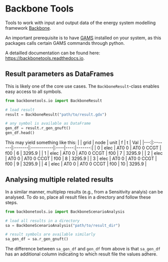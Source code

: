 # Backbone Tools

Tools to work with input and output data of the energy system modelling framework [Backbone](https://gitlab.vtt.fi/backbone/backbone/).

An important prerequisite is to have [GAMS](https://www.gams.com/) installed on your system, as this packages calls certain GAMS commands through python.

A detailled documentation can be found here: https://backbonetools.readthedocs.io.

## Result parameters as DataFrames
This is likely one of the core use cases. The `BackboneResult`-class enables easy access to all symbols.

```python
from backbonetools.io import BackboneResult

# load result
result = BackboneResult("path/to/result.gdx")

# any symbol is available as DataFrame
gen_df = result.r_gen_gnuft()
gen_df.head()
```
This may yield something like this:
|    | grid   | node   | unit       | f   |   t |    Val |
|---:|:-------|:-------|:-----------|:----|----:|-------:|
|  0 | elec   | AT0 0  | AT0 0 CCGT | f00 |   6 | 3295.9 |
|  1 | elec   | AT0 0  | AT0 0 CCGT | f00 |   7 | 3295.9 |
|  2 | elec   | AT0 0  | AT0 0 CCGT | f00 |   8 | 3295.9 |
|  3 | elec   | AT0 0  | AT0 0 CCGT | f00 |   9 | 3295.9 |
|  4 | elec   | AT0 0  | AT0 0 CCGT | f00 |  10 | 3295.9 |


## Analysing multiple related results

In a similar manner, multiplep results (e.g., from a Sensitivity analyis) can be analysed. To do so, place all result files in a directory and follow these steps.

```python
from backbonetools.io import BackboneScenarioAnalysis

# load all results in a directory
sa = BackboneScenarioAnalysis("path/to/result_dir")

# result symbols are available similarly
sa_gen_df = sa.r_gen_gnuft()
```

The difference between `sa_gen_df` and `gen_df` from above is that `sa_gen_df` has an additional column indicating to which result file the values adhere.